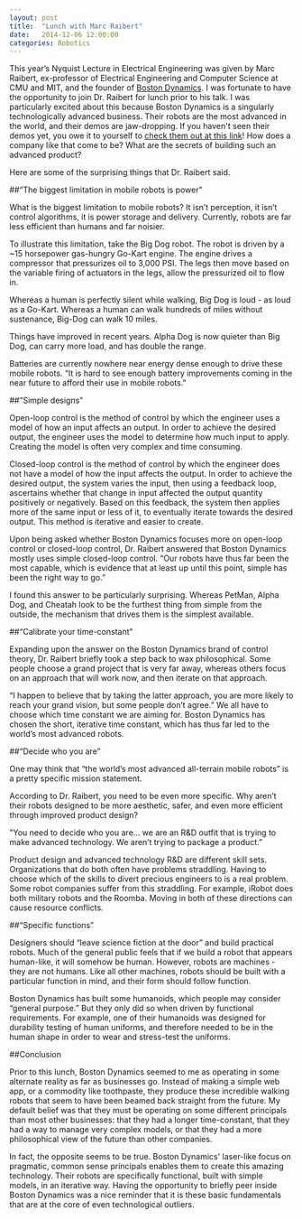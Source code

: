 ```yaml
---
layout: post
title:  "Lunch with Marc Raibert"
date:   2014-12-06 12:00:00
categories: Robotics
---
```


This year’s Nyquist Lecture in Electrical Engineering was given by Marc Raibert, ex-professor of Electrical Engineering and Computer Science at CMU and MIT, and the founder of [Boston Dynamics](https://www.youtube.com/results?search_query=boston+dynamics). I was fortunate to have the opportunity to join Dr. Raibert for lunch prior to his talk. 
I was particularly excited about this because Boston Dynamics is a singularly technologically advanced business.  Their robots are the most advanced in the world, and their demos are jaw-dropping. If you haven't seen their demos yet, you owe it to yourself to [check them out at this link](https://www.youtube.com/results?search_query=boston+dynamics)!  How does a company like that come to be? What are the secrets of building such an advanced product? 

Here are some of the surprising things that Dr. Raibert said.

##“The biggest limitation in mobile robots is power"

What is the biggest limitation to mobile robots? It isn’t perception, it isn’t control algorithms, it is power storage and delivery. Currently, robots are far less efficient than humans and far noisier. 

To illustrate this limitation, take the Big Dog robot. The robot is driven by a ~15 horsepower gas-hungry Go-Kart engine. The engine drives a compressor that pressurizes oil to 3,000 PSI. The legs then move based on the variable firing of actuators in the legs, allow the pressurized oil to flow in.

Whereas a human is perfectly silent while walking, Big Dog is loud - as loud as a Go-Kart. Whereas a human can walk hundreds of miles without sustenance, Big-Dog can walk 10 miles.

Things have improved in recent years. Alpha Dog is now quieter than Big Dog, can carry more load, and has double the range.

Batteries are currently nowhere near energy dense enough to drive these mobile robots. “It is hard to see enough battery improvements coming in the near future to afford their use in mobile robots." 

##“Simple designs"

Open-loop control is the method of control by which the engineer uses a model of how an input affects an output. In order to achieve the desired output, the engineer uses the model to determine how much input to apply. Creating the model is often very complex and time consuming. 

Closed-loop control is the method of control by which the engineer does not have a model of how the input affects the output. In order to achieve the desired output, the system varies the input, then using a feedback loop, ascertains whether that change in input affected the output quantity positively or negatively. Based on this feedback, the system then applies more of the same input or less of it, to eventually iterate towards the desired output. This method is iterative and easier to create.

Upon being asked whether Boston Dynamics focuses more on open-loop control or closed-loop control, Dr. Raibert answered that Boston Dynamics mostly uses simple closed-loop control. “Our robots have thus far been the most capable, which is evidence that at least up until this point, simple has been the right way to go.” 

I found this answer to be particularly surprising. Whereas PetMan, Alpha Dog, and Cheatah look to be the furthest thing from simple from the outside, the mechanism that drives them is the simplest available. 

##“Calibrate your time-constant"

Expanding upon the answer on the Boston Dynamics brand of control theory, Dr. Raibert briefly took a step back to wax philosophical. Some people choose a grand project that is very far away, whereas others focus on an approach that will work now, and then iterate on that approach.

“I happen to believe that by taking the latter approach, you are more likely to reach your grand vision, but some people don’t agree.” We all have to choose which time constant we are aiming for. Boston Dynamics has chosen the short, iterative time constant, which has thus far led to the world’s most advanced robots.

##“Decide who you are”

One may think that “the world’s most advanced all-terrain mobile robots” is a pretty specific mission statement.

According to Dr. Raibert, you need to be even more specific. Why aren’t their robots designed to be more aesthetic, safer, and even more efficient through improved product design?

"You need to decide who you are… we are an R&D outfit that is trying to make advanced technology. We aren’t trying to package a product.”

Product design and advanced technology R&D are different skill sets. Organizations that do both often have problems straddling. Having to choose which of the skills to divert precious engineers to is a real problem. Some robot companies suffer from this straddling. For example, iRobot does both military robots and the Roomba. Moving in both of these directions can cause resource conflicts.

##“Specific functions”

Designers should “leave science fiction at the door” and build practical robots. Much of the general public feels that if we build a robot that appears human-like, it will somehow be human. However, robots are machines - they are not humans. Like all other machines, robots should be built with a particular function in mind, and their form should follow function. 

Boston Dynamics has built some humanoids, which people may consider “general purpose.” But they only did so when driven by functional requirements. For example, one of their humanoids was designed for durability testing of human uniforms, and therefore needed to be in the human shape in order to wear and stress-test the uniforms.

##Conclusion

Prior to this lunch, Boston Dynamics seemed to me as operating in some alternate reality as far as businesses go. Instead of making a simple web app, or a commodity like toothpaste, they produce these incredible walking robots that seem to have been beamed back straight from the future. My default belief was that they must be operating on some different principals than most other businesses: that they had a longer time-constant, that they had a way to manage very complex models, or that they had a more philosophical view of the future than other companies. 

In fact, the opposite seems to be true. Boston Dynamics' laser-like focus on pragmatic, common sense principals enables them to create this amazing technology. Their robots are specifically functional, built with simple models, in an iterative way. Having the opportunity to briefly peer inside Boston Dynamics was a nice reminder that it is these basic fundamentals that are at the core of even technological outliers.
